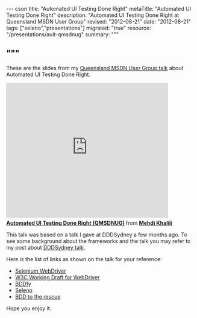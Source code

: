--- cson
title: "Automated UI Testing Done Right"
metaTitle: "Automated UI Testing Done Right"
description: "Automated UI Testing Done Right at Queensland MSDN User Group"
revised: "2012-08-21"
date: "2012-08-21"
tags: ["seleno","presentations"]
migrated: "true"
resource: "/presentations/auit-qmsdnug"
summary: """

"""
---
These are the slides from my [Queensland MSDN User Group talk][1] about Automated UI Testing Done Right. 

<iframe src="http://www.slideshare.net/slideshow/embed_code/14024604" width="427" height="356" frameborder="0" marginwidth="0" marginheight="0" scrolling="no" style="border:1px solid #CCC;border-width:1px 1px 0;margin-bottom:5px" allowfullscreen> </iframe> <div style="margin-bottom:5px"> <strong> <a href="http://www.slideshare.net/MehdiKhalili/automated-ui-testing-done-right-qmsdnug" title="Automated UI Testing Done Right (QMSDNUG)" target="_blank">Automated UI Testing Done Right (QMSDNUG)</a> </strong> from <strong><a href="http://www.slideshare.net/MehdiKhalili" target="_blank">Mehdi Khalili</a></strong> </div>

This talk was based on a talk I gave at DDDSydney a few months ago. To see some background about the frameworks and the talk you may refer to my post about [DDDSydney talk][2].

Here is the list of links as shown on the talk for your reference:

 - [Selenium WebDriver][3]
 - [W3C Working Draft for WebDriver][4]
 - [BDDfy][5]
 - [Seleno][6]
 - [BDD to the rescue][7]

Hope you enjoy it.


  [1]: http://www.qmsdnug.org/
  [2]: http://www.mehdi-khalili.com/presentations/automated-ui-testing-done-right-at-dddsydney
  [3]: http://seleniumhq.org/projects/webdriver/
  [4]: http://www.w3.org/TR/2012/WD-webdriver-20120710/
  [5]: http://teststack.github.com/TestStack.BDDfy/
  [6]: http://teststack.github.com/TestStack.Seleno/
  [7]: http://www.mehdi-khalili.com/bdd-to-the-rescue